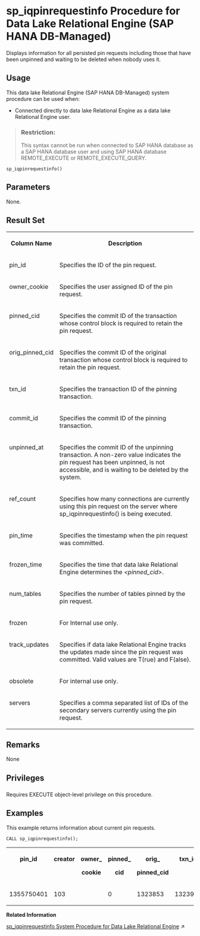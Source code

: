 <!-- loiobb623feb1ed64078904a91ea30f70d98 -->

# sp\_iqpinrequestinfo Procedure for Data Lake Relational Engine \(SAP HANA DB-Managed\)

Displays information for all persisted pin requests including those that have been unpinned and waiting to be deleted when nobody uses it.



<a name="loiobb623feb1ed64078904a91ea30f70d98__section_nyf_4xb_4zb"/>

## Usage

This data lake Relational Engine \(SAP HANA DB-Managed\) system procedure can be used when:

-   Connected directly to data lake Relational Engine as a data lake Relational Engine user.

> ### Restriction:  
> This syntax cannot be run when connected to SAP HANA database as a SAP HANA database user and using SAP HANA database REMOTE\_EXECUTE or REMOTE\_EXECUTE\_QUERY.



```
sp_iqpinrequestinfo()
```



<a name="loiobb623feb1ed64078904a91ea30f70d98__section_i1n_pxb_4zb"/>

## Parameters

None.



<a name="loiobb623feb1ed64078904a91ea30f70d98__section_h51_qxb_4zb"/>

## Result Set


<table>
<tr>
<th valign="top">

Column Name

</th>
<th valign="top">

Description

</th>
</tr>
<tr>
<td valign="top">

pin\_id

</td>
<td valign="top">

Specifies the ID of the pin request.

</td>
</tr>
<tr>
<td valign="top">

owner\_cookie

</td>
<td valign="top">

Specifies the user assigned ID of the pin request.

</td>
</tr>
<tr>
<td valign="top">

pinned\_cid

</td>
<td valign="top">

Specifies the commit ID of the transaction whose control block is required to retain the pin request.

</td>
</tr>
<tr>
<td valign="top">

orig\_pinned\_cid

</td>
<td valign="top">

Specifies the commit ID of the original transaction whose control block is required to retain the pin request.

</td>
</tr>
<tr>
<td valign="top">

txn\_id

</td>
<td valign="top">

Specifies the transaction ID of the pinning transaction.

</td>
</tr>
<tr>
<td valign="top">

commit\_id

</td>
<td valign="top">

Specifies the commit ID of the pinning transaction.

</td>
</tr>
<tr>
<td valign="top">

unpinned\_at

</td>
<td valign="top">

Specifies the commit ID of the unpinning transaction. A non-zero value indicates the pin request has been unpinned, is not accessible, and is waiting to be deleted by the system.

</td>
</tr>
<tr>
<td valign="top">

ref\_count

</td>
<td valign="top">

Specifies how many connections are currently using this pin request on the server where sp\_iqpinrequestinfo\(\) is being executed.

</td>
</tr>
<tr>
<td valign="top">

pin\_time

</td>
<td valign="top">

Specifies the timestamp when the pin request was committed.

</td>
</tr>
<tr>
<td valign="top">

frozen\_time

</td>
<td valign="top">

Specifies the time that data lake Relational Engine determines the *<pinned\_cid\>*.

</td>
</tr>
<tr>
<td valign="top">

num\_tables

</td>
<td valign="top">

Specifies the number of tables pinned by the pin request.

</td>
</tr>
<tr>
<td valign="top">

frozen

</td>
<td valign="top">

For Internal use only.

</td>
</tr>
<tr>
<td valign="top">

track\_updates

</td>
<td valign="top">

Specifies if data lake Relational Engine tracks the updates made since the pin request was committed. Valid values are T\(rue\) and F\(alse\).

</td>
</tr>
<tr>
<td valign="top">

obsolete

</td>
<td valign="top">

For internal use only.

</td>
</tr>
<tr>
<td valign="top">

servers

</td>
<td valign="top">

Specifies a comma separated list of IDs of the secondary servers currently using the pin request.

</td>
</tr>
</table>



<a name="loiobb623feb1ed64078904a91ea30f70d98__section_wmt_qxb_4zb"/>

## Remarks

None



<a name="loiobb623feb1ed64078904a91ea30f70d98__section_hz3_sxb_4zb"/>

## Privileges



### 

Requires EXECUTE object-level privilege on this procedure.



<a name="loiobb623feb1ed64078904a91ea30f70d98__section_xby_lyc_fbc"/>

## Examples

This example returns information about current pin requests.

```
CALL sp_iqpinrequestinfo();
```


<table>
<tr>
<th valign="top">

pin\_id

</th>
<th valign="top">

creator

</th>
<th valign="top">

owner\_

cookie

</th>
<th valign="top">

pinned\_

cid

</th>
<th valign="top">

orig\_

pinned\_cid

</th>
<th valign="top">

txn\_id

</th>
<th valign="top">

commit\_id

</th>
<th valign="top">

unpinned\_

at

</th>
<th valign="top">

ref\_

count

</th>
<th valign="top">

pin

\_time

</th>
<th valign="top">

frozen\_

time

</th>
<th valign="top">

num\_

tables

</th>
<th valign="top">

frozen

</th>
<th valign="top">

track

\_updates

</th>
<th valign="top">

obsolete

</th>
<th valign="top">

servers

</th>
</tr>
<tr>
<td valign="top">

1355750401

</td>
<td valign="top">

103

</td>
<td valign="top">

 

</td>
<td valign="top">

0

</td>
<td valign="top">

1323853

</td>
<td valign="top">

1323975

</td>
<td valign="top">

1323980

</td>
<td valign="top">

0

</td>
<td valign="top">

0

</td>
<td valign="top">

38:30.0

</td>
<td valign="top">

 

</td>
<td valign="top">

1

</td>
<td valign="top">

F

</td>
<td valign="top">

F

</td>
<td valign="top">

F

</td>
<td valign="top">

 

</td>
</tr>
</table>

**Related Information**  


[sp_iqpinrequestinfo System Procedure for Data Lake Relational Engine](https://help.sap.com/viewer/19b3964099384f178ad08f2d348232a9/2024_3_QRC/en-US/d7eb871b0ea94bc9a20dc8a35a7d08c7.html "Displays information for all persisted pin requests including those that have been unpinned and waiting to be deleted when nobody uses it.") :arrow_upper_right:

